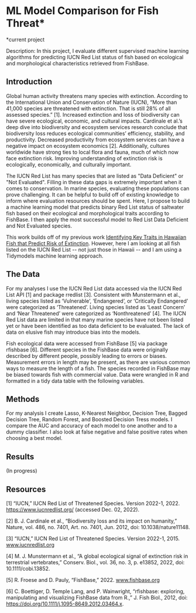 # ML Model Comparison for Fish Threat*
*current project

Description: In this project, I evaluate different supervised machine learning algorithms for predicting IUCN Red List status of fish based on ecological and morphological characteristics retrieved from FishBase.

## Introduction

Global human activity threatens many species with extinction. According to the International Union and Conservation of Nature (IUCN), “More than 41,000 species are threatened with extinction. That is still 28% of all assessed species.” [1]. Increased extinction and loss of biodiversity can have severe ecological, economic, and cultural impacts. Cardinale et al.’s deep dive into biodiversity and ecosystem services research conclude that biodiversity loss reduces ecological communities’ efficiency, stability, and productivity. Decreased productivity from ecosystem services can have a negative impact on ecosystem economics [2]. Additionally, cultures worldwide have strong ties to local flora and fauna, much of which now face extinction risk. Improving understanding of extinction risk is ecologically, economically, and culturally important.

The IUCN Red List has many species that are listed as "Data Deficient" or "Not Evaluated". Filling in these data gaps is extremely important when it comes to conservation. In marine species, evaluating these populations can prove challenging. It can be helpful to build off of existing knowledge to inform where evaluation resources should be spent. Here, I propose to build a machine learning model that predicts binary Red List status of saltwater fish based on their ecological and morphological traits according to FishBase. I then apply the most successful model to Red List Data Deficient and Not Evaluated species. 

This work builds off of my previous work [Identifying Key Traits in Hawaiian Fish that Predict Risk of Extinction](https://elkewind.github.io/posts/2022-12-02-hawaiian-fish-analysis/). However, here I am looking at all fish listed on the IUCN Red List -- not just those in Hawaii -- and I am using a Tidymodels machine learning approach.

## The Data

For my analyses I use the IUCN Red List data accessed via the IUCN Red List API [1] and package rredlist [3]. Consistent with Munstermann et al., living species listed as ‘Vulnerable’, ‘Endangered’, or ‘Critically Endangered’ were categorized as ‘Threatened’. Living species listed as ‘Least Concern’ and ‘Near Threatened’ were categorized as ‘Nonthreatened’ [4]. The IUCN Red List data are limited in that many marine species have not been listed yet or have been identified as too data deficient to be evaluated. The lack of data on elusive fish may introduce bias into the models.

Fish ecological data were accessed from FishBase [5] via package rfishbase [6]. Different species in the FishBase data were originally described by different people, possibly leading to errors or biases. Measurement errors in length may be present, as there are various common ways to measure the length of a fish. The species recorded in FishBase may be biased towards fish with commercial value. Data were wrangled in R and formatted in a tidy data table with the following variables.

## Methods

For my analysis I create Lasso, K-Nearest Neighbor, Decision Tree, Bagged Decision Tree, Random Forest, and Boosted Decision Tress models. I compare the AUC and accuracy of each model to one another and to a dummy classifier. I also look at false negative and false positive rates when choosing a best model.

## Results 

(In progress)

## Resources
[1] “IUCN,” IUCN Red List of Threatened Species. Version 2022-1, 2022. https://www.iucnredlist.org/ (accessed Dec. 02, 2022).

[2] B. J. Cardinale et al., “Biodiversity loss and its impact on humanity,” Nature, vol. 486, no. 7401, Art. no. 7401, Jun. 2012, doi: 10.1038/nature11148. 

[3] “IUCN,” IUCN Red List of Threatened Species. Version 2022-1, 2015. www.iucnredlist.org

[4] M. J. Munstermann et al., “A global ecological signal of extinction risk in terrestrial vertebrates,” Conserv. Biol., vol. 36, no. 3, p. e13852, 2022, doi: 10.1111/cobi.13852.

[5] R. Froese and D. Pauly, “FishBase,” 2022. www.fishbase.org

[6] C. Boettiger, D. Temple Lang, and P. Wainwright, “rfishbase: exploring, manipulating and visualizing FishBase data from R.,” J. Fish Biol., 2012, doi: https://doi.org/10.1111/j.1095-8649.2012.03464.x.
